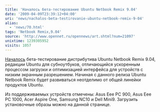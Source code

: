 ```yaml
---
title: 'Началось бета-тестирование Ubuntu Netbook Remix 9.04'
date: '2009-04-09T23:39:12+04:00'
uri: 'news/nachalos-beta-testirovanie-ubuntu-netbook-remix-9-04'
alias: 
  - 'news/70.html'
tags: 'Netbook Remix,9.04'
source: 'http://www.opennet.ru/opennews/art.shtml?num=21097'
unixtime: 1239305952
visits: 1057
---
```

[Началось](https://lists.ubuntu.com/archives/ubuntu-announce/2009-April/000120.html) бета-тестирование дистрибутива Ubuntu Netbook Remix 9.04, редакции Ubuntu для субноутбуков, отличающийся ускоренным процессом загрузки и оптимизацией интерфейса для устройств с низким экранным разрешением. Начиная с данного релиза Ubuntu Netbook Remix будет развиваться неотделимо от общей линейки продуктов Ubuntu.

Из поддерживаемых устройств отмечены: Asus Eee PC 900, Asus Eee PC 1000, Acer Aspire One, Samsung NC10 и Dell Mini9. Загрузить установочные образы можно на данной странице.
